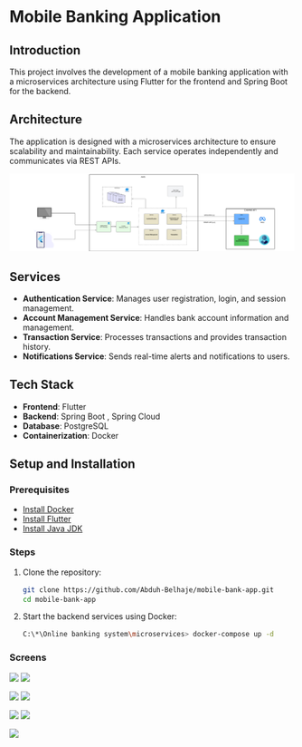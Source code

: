 # Mobile Banking Application

## Introduction

This project involves the development of a mobile banking application with a microservices architecture using Flutter for the frontend and Spring Boot for the backend.


## Architecture

The application is designed with a microservices architecture to ensure scalability and maintainability. Each service operates independently and communicates via REST APIs.

![Project Architecture](/support/MSS.png)


## Services

- **Authentication Service**: Manages user registration, login, and session management.
- **Account Management Service**: Handles bank account information and management.
- **Transaction Service**: Processes transactions and provides transaction history.
- **Notifications Service**: Sends real-time alerts and notifications to users.


## Tech Stack

- **Frontend**: Flutter
- **Backend**: Spring Boot , Spring Cloud
- **Database**: PostgreSQL
- **Containerization**: Docker

## Setup and Installation

### Prerequisites

- [Install Docker](https://docs.docker.com/get-docker/)
- [Install Flutter](https://flutter.dev/docs/get-started/install)
- [Install Java JDK](https://www.oracle.com/java/technologies/javase-downloads.html)

### Steps

1. Clone the repository:
   ```sh
   git clone https://github.com/Abduh-Belhaje/mobile-bank-app.git
   cd mobile-bank-app

2. Start the backend services using Docker:
   ```sh
   C:\*\Online banking system\microservices> docker-compose up -d


### Screens

<img src="/support/Home.png" width="300" />      <img src="/support/Withdraw.png" width="300" /> 

<img src="/support/history.png" width="300" />   <img src="/support/info.png" width="300" />
 
<img src="/support/signup.png" width="300" />    <img src="/support/login.png" width="300" /> 

<img src="/support/success.png" width="300" /> 
